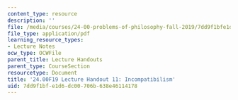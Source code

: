 ```yaml
---
content_type: resource
description: ''
file: /media/courses/24-00-problems-of-philosophy-fall-2019/7dd9f1bfe1d6dc00706b638e46114178_MIT24_00F19_lecturehandout11.pdf
file_type: application/pdf
learning_resource_types:
- Lecture Notes
ocw_type: OCWFile
parent_title: Lecture Handouts
parent_type: CourseSection
resourcetype: Document
title: '24.00F19 Lecture Handout 11: Incompatibilism'
uid: 7dd9f1bf-e1d6-dc00-706b-638e46114178
---
```

